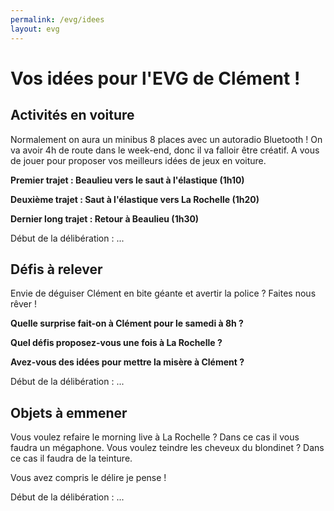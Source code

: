```yaml
---
permalink: /evg/idees
layout: evg
---
```


# Vos idées pour l'EVG de Clément !

## Activités en voiture 

Normalement on aura un minibus 8 places avec un autoradio Bluetooth ! On va avoir 4h de route dans le week-end, donc il va falloir être créatif. A vous de jouer pour proposer vos meilleurs idées de jeux en voiture.

**Premier trajet : Beaulieu vers le saut à l'élastique (1h10)**

**Deuxième trajet : Saut à l'élastique vers La Rochelle (1h20)**

**Dernier long trajet : Retour à Beaulieu (1h30)**

Début de la délibération : ...

## Défis à relever

Envie de déguiser Clément en bite géante et avertir la police ? Faites nous rêver !

**Quelle surprise fait-on à Clément pour le samedi à 8h ?**

**Quel défis proposez-vous une fois à La Rochelle ?**

**Avez-vous des idées pour mettre la misère à Clément ?**

Début de la délibération : ...

## Objets à emmener

Vous voulez refaire le morning live à La Rochelle ? Dans ce cas il vous faudra un mégaphone.
Vous voulez teindre les cheveux du blondinet ? Dans ce cas il faudra de la teinture.

Vous avez compris le délire je pense !

Début de la délibération : ...
